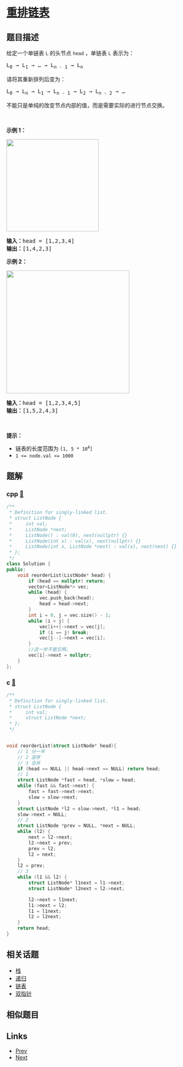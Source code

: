 
# [重排链表](https://leetcode-cn.com/problems/reorder-list)

## 题目描述

<p>给定一个单链表 <code>L</code><em> </em>的头节点 <code>head</code> ，单链表 <code>L</code> 表示为：</p>

<pre>
L<sub>0</sub> → L<sub>1</sub> → … → L<sub>n - 1</sub> → L<sub>n</sub>
</pre>

<p>请将其重新排列后变为：</p>

<pre>
L<sub>0</sub> → L<sub>n</sub> → L<sub>1</sub> → L<sub>n - 1</sub> → L<sub>2</sub> → L<sub>n - 2</sub> → …</pre>

<p>不能只是单纯的改变节点内部的值，而是需要实际的进行节点交换。</p>

<p>&nbsp;</p>

<p><strong>示例 1：</strong></p>

<p><img alt="" src="https://pic.leetcode-cn.com/1626420311-PkUiGI-image.png" style="width: 240px; " /></p>

<pre>
<strong>输入：</strong>head = [1,2,3,4]
<strong>输出：</strong>[1,4,2,3]</pre>

<p><strong>示例 2：</strong></p>

<p><img alt="" src="https://pic.leetcode-cn.com/1626420320-YUiulT-image.png" style="width: 320px; " /></p>

<pre>
<strong>输入：</strong>head = [1,2,3,4,5]
<strong>输出：</strong>[1,5,2,4,3]</pre>

<p>&nbsp;</p>

<p><strong>提示：</strong></p>

<ul>
	<li>链表的长度范围为 <code>[1, 5 * 10<sup>4</sup>]</code></li>
	<li><code>1 &lt;= node.val &lt;= 1000</code></li>
</ul>


## 题解

### cpp [🔗](reorder-list.cpp) 
```cpp
/**
 * Definition for singly-linked list.
 * struct ListNode {
 *     int val;
 *     ListNode *next;
 *     ListNode() : val(0), next(nullptr) {}
 *     ListNode(int x) : val(x), next(nullptr) {}
 *     ListNode(int x, ListNode *next) : val(x), next(next) {}
 * };
 */
class Solution {
public:
    void reorderList(ListNode* head) {
        if (head == nullptr) return;
        vector<ListNode*> vec;
        while (head) {
            vec.push_back(head);
            head = head->next;
        }
        int i = 0, j = vec.size() - 1;
        while (i < j) {
            vec[i++]->next = vec[j];
            if (i == j) break;
            vec[j--]->next = vec[i];
        }
        //这一步不能忘啊。
        vec[i]->next = nullptr;
    }
};
```
### c [🔗](reorder-list.c) 
```c
/**
 * Definition for singly-linked list.
 * struct ListNode {
 *     int val;
 *     struct ListNode *next;
 * };
 */


void reorderList(struct ListNode* head){
    // 1 分一半
    // 2 逆序
    // 3 合并
    if (head == NULL || head->next == NULL) return head;
    // 1
    struct ListNode *fast = head, *slow = head;
    while (fast && fast->next) {
        fast = fast->next->next;
        slow = slow->next;
    }
    struct ListNode *l2 = slow->next, *l1 = head;
    slow->next = NULL;
    // 2
    struct ListNode *prev = NULL, *next = NULL;
    while (l2) {
        next = l2->next;
        l2->next = prev;
        prev = l2;
        l2 = next;
    }
    l2 = prev;
    // 3
    while (l1 && l2) {
        struct ListNode* l1next = l1->next;
        struct ListNode* l2next = l2->next;

        l2->next = l1next;
        l1->next = l2;
        l1 = l1next;
        l2 = l2next;
    }
    return head;
}
```


## 相关话题

- [栈](https://leetcode-cn.com/tag/stack) 
- [递归](https://leetcode-cn.com/tag/recursion) 
- [链表](https://leetcode-cn.com/tag/linked-list) 
- [双指针](https://leetcode-cn.com/tag/two-pointers) 


## 相似题目



## Links

- [Prev](../linked-list-cycle-ii/README.md) 
- [Next](../binary-tree-preorder-traversal/README.md) 

